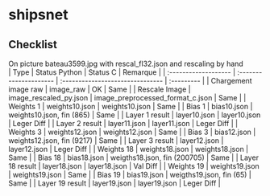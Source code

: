 # shipsnet

## Checklist
On picture bateau3599.jpg with rescal_fl32.json and rescaling by hand  
| Type                 | Status Python          | Status C                         | Remarque   |
| :------------------- | :--------------------- | :------------------------------- | :--------- |
| Chargement image raw | image_raw              | OK                               | Same       |
| Rescale Image        | image_rescaled_py.json | image_preprocessed_format_c.json | Same       |
| Weights 1            | weights10.json         | weights10.json                   | Same       |
| Bias 1               | bias10.json            | weights10.json, fin (865)        | Same       |
| Layer 1 result       | layer10.json           | layer10.json                     | Leger Diff |
| Layer 2 result       | layer11.json           | layer11.json                     | Leger Diff |
| Weights 3            | weights12.json         | weights12.json                   | Same       |
| Bias 3               | bias12.json            | weights12.json, fin (9217)       | Same       |
| Layer 3 result       | layer12.json           | layer12.json                     | Leger Diff |
| Weights 18           | weights18.json         | weights18.json                   | Same       |
| Bias 18              | bias18.json            | weigths18.json, fin (200705)     | Same       |
| Layer 18 result      | layer18.json           | layer18.json                     | Val Diff   |
| Weights 19           | weights19.json         | weights19.json                   | Same       |
| Bias 19              | bias19.json            | weigths19.json, fin (65)         | Same       |
| Layer 19 result      | layer19.json           | layer19.json                     | Leger Diff |
